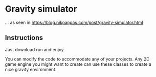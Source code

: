 # Gravity simulator
... as seen in https://blog.nikpappas.com/post/gravity-simulator.html


## Instructions
Just download run and enjoy.

You can modify the code to accommodate any of your projects. Any 2D game engine you might want to create can use these classes 
to create a nice gravity environment.

